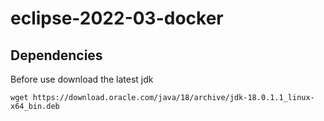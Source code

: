 # eclipse-2022-03-docker

## Dependencies

Before use download the latest jdk

	wget https://download.oracle.com/java/18/archive/jdk-18.0.1.1_linux-x64_bin.deb


